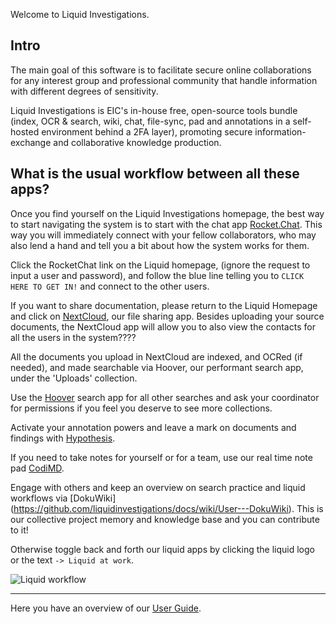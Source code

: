 Welcome to Liquid Investigations. 

## Intro

The main goal of this software is to facilitate secure online collaborations for any interest group and professional community that handle information with different degrees of sensitivity.

Liquid Investigations is EIC's in-house free, open-source  tools bundle  (index, OCR & search, wiki, chat, file-sync, pad and annotations in a self-hosted environment behind a 2FA layer), promoting secure information-exchange and collaborative knowledge production.

## What is the usual workflow between all these apps?

Once you find yourself on the Liquid Investigations homepage, the best way to start navigating the system is to start with the chat app [Rocket.Chat](https://github.com/liquidinvestigations/docs/wiki/User---Rocket.Chat). This way you will immediately connect with your fellow collaborators, who may also lend a hand and tell you a bit about how the system works for them.

Click the RocketChat link on the Liquid homepage, (ignore the request to input a user and password), and follow the blue line telling you to `CLICK HERE TO GET IN!` and connect to the other users.

If you want to share documentation, please return to the Liquid Homepage and click on [NextCloud](https://github.com/liquidinvestigations/docs/wiki/User---Nextcloud), our file sharing app. Besides uploading your source documents, the NextCloud app will allow you to also view the contacts for all the users in the system????

All the documents you upload in NextCloud are indexed, and OCRed (if needed), and made searchable via Hoover, our performant search app, under the 'Uploads' collection. 

Use the [Hoover](https://github.com/liquidinvestigations/docs/wiki/User---Hoover) search app for all other searches and ask your coordinator for permissions if you feel you deserve to see more collections. 

Activate your annotation powers and leave a mark on documents and findings with [Hypothesis](https://github.com/liquidinvestigations/docs/wiki/User---Hypothesis). 

If you need to take notes for yourself or for a team, use our real time note pad [CodiMD](https://github.com/liquidinvestigations/docs/wiki/User---CodiMD).

Engage with others and keep an overview on search practice and liquid workflows via [DokuWiki] (https://github.com/liquidinvestigations/docs/wiki/User---DokuWiki). This is our collective project memory and knowledge base and you can contribute to it!

Otherwise toggle back and forth our liquid apps by clicking the liquid logo or the text `-> Liquid at work`.

![Liquid workflow](https://i.postimg.cc/7Z7jYhmp/Screen-Shot-2021-02-16-at-2-07-43-PM.png)

***


Here you have an overview of our [User Guide](https://github.com/liquidinvestigations/docs/wiki/User-Guide). 

